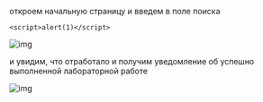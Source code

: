 откроем начальную страницу и введем в поле поиска
```
<script>alert(1)</script>
```
![img](https://github.com/adyatlove/PortSwiggerAcademy/blob/main/13.%20%D0%A1ross-site%20scripting%20(XSS)/1.%20Reflected%20XSS%20into%20HTML%20context%20with%20nothing%20encoded/pics%20for%20walktrough/1.png)


и увидим, что отработало и получим уведомление об успешно выполненной лабораторной работе


![img](https://github.com/adyatlove/PortSwiggerAcademy/blob/main/13.%20%D0%A1ross-site%20scripting%20(XSS)/1.%20Reflected%20XSS%20into%20HTML%20context%20with%20nothing%20encoded/pics%20for%20walktrough/2.png)

